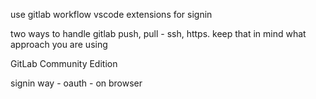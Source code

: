 use gitlab workflow vscode extensions for signin


two ways to handle gitlab push, pull - ssh, https. keep that in mind what approach you are using

GitLab Community Edition

signin way - oauth - on browser